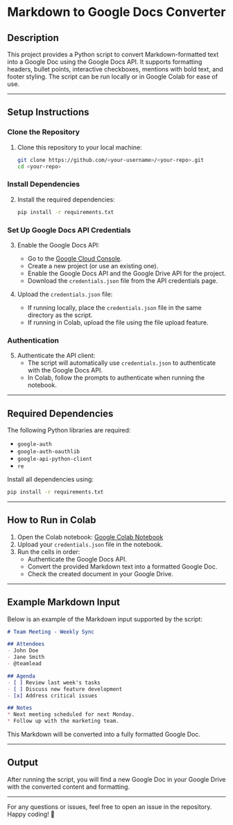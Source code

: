 
# Markdown to Google Docs Converter

## Description
This project provides a Python script to convert Markdown-formatted text into a Google Doc using the Google Docs API. It supports formatting headers, bullet points, interactive checkboxes, mentions with bold text, and footer styling. The script can be run locally or in Google Colab for ease of use.

---

## Setup Instructions

### Clone the Repository
1. Clone this repository to your local machine:
   ```bash
   git clone https://github.com/<your-username>/<your-repo>.git
   cd <your-repo>
   ```

### Install Dependencies
2. Install the required dependencies:
   ```bash
   pip install -r requirements.txt
   ```

### Set Up Google Docs API Credentials
3. Enable the Google Docs API:
   - Go to the [Google Cloud Console](https://console.cloud.google.com/).
   - Create a new project (or use an existing one).
   - Enable the Google Docs API and the Google Drive API for the project.
   - Download the `credentials.json` file from the API credentials page.

4. Upload the `credentials.json` file:
   - If running locally, place the `credentials.json` file in the same directory as the script.
   - If running in Colab, upload the file using the file upload feature.

### Authentication
5. Authenticate the API client:
   - The script will automatically use `credentials.json` to authenticate with the Google Docs API.
   - In Colab, follow the prompts to authenticate when running the notebook.

---

## Required Dependencies
The following Python libraries are required:
- `google-auth`
- `google-auth-oauthlib`
- `google-api-python-client`
- `re`

Install all dependencies using:
```bash
pip install -r requirements.txt
```

---

## How to Run in Colab
1. Open the Colab notebook:
   [Google Colab Notebook](<add-your-notebook-link-here>)
2. Upload your `credentials.json` file in the notebook.
3. Run the cells in order:
   - Authenticate the Google Docs API.
   - Convert the provided Markdown text into a formatted Google Doc.
   - Check the created document in your Google Drive.

---

## Example Markdown Input
Below is an example of the Markdown input supported by the script:
```markdown
# Team Meeting - Weekly Sync

## Attendees
- John Doe
- Jane Smith
- @teamlead

## Agenda
- [ ] Review last week's tasks
- [ ] Discuss new feature development
- [x] Address critical issues

## Notes
* Next meeting scheduled for next Monday.
* Follow up with the marketing team.
```

This Markdown will be converted into a fully formatted Google Doc.

---

## Output
After running the script, you will find a new Google Doc in your Google Drive with the converted content and formatting.

---

For any questions or issues, feel free to open an issue in the repository. Happy coding! 🚀
